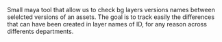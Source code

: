 Small maya tool that allow us to check bg layers versions names between selelcted versions of an assets.
The goal is to track easily the differences that can have been created in layer names of ID, for any reason across differents departments. 
